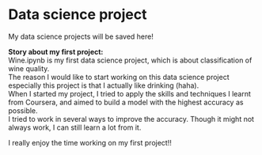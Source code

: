 # Data science project
My data science projects will be saved here!

**Story about my first project:**
<br>Wine.ipynb is my first data science project, which is about classification of wine quality.
<br>The reason I would like to start working on this data science project especially this project is that I actually like drinking (haha).
<br>When I started my project, I tried to apply the skills and techniques I learnt from Coursera, and aimed to build a model with the highest accuracy as possible.
<br>I tried to work in several ways to improve the accuracy. Though it might not always work, I can still learn a lot from it.

I really enjoy the time working on my first project!!
